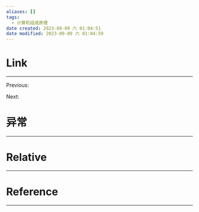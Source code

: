 ```yaml
---
aliases: []
tags:
  - 计算机组成原理
date created: 2023-09-09 六 01:04:51
date modified: 2023-09-09 六 01:04:59
---
```


# Link

---

Previous:

Next:

# 异常

---

# Relative

---

# Reference

---
